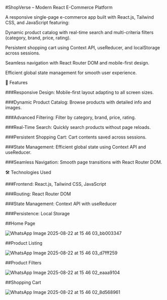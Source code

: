 #ShopVerse – Modern React E-Commerce Platform

A responsive single-page e-commerce app built with React.js, Tailwind CSS, and JavaScript featuring:

Dynamic product catalog with real-time search and multi-criteria filters (category, brand, price, rating).

Persistent shopping cart using Context API, useReducer, and localStorage across sessions.

Seamless navigation with React Router DOM and mobile-first design.

Efficient global state management for smooth user experience.

🚀 Features

###Responsive Design: Mobile-first layout adapting to all screen sizes.

###Dynamic Product Catalog: Browse products with detailed info and images.

###Advanced Filtering: Filter by category, brand, price, rating.

###Real-Time Search: Quickly search products without page reloads.

###Persistent Shopping Cart: Cart contents saved across sessions.

###State Management: Efficient global state using Context API and useReducer.

###Seamless Navigation: Smooth page transitions with React Router DOM.

🛠️ Technologies Used

###Frontend: React.js, Tailwind CSS, JavaScript

###Routing: React Router DOM

###State Management: Context API with useReducer

###Persistence: Local Storage

##Home Page 

![WhatsApp Image 2025-08-22 at 15 46 03_bb003347](https://github.com/user-attachments/assets/3d2d4b2c-96a0-4848-82f8-0ce51295e7b7)


##Product Listing

![WhatsApp Image 2025-08-22 at 15 46 03_d7fff259](https://github.com/user-attachments/assets/6d378ba2-7d8f-48a3-88ed-2bfaab63bfed)


##Product Filters

![WhatsApp Image 2025-08-22 at 15 46 02_eaaa9104](https://github.com/user-attachments/assets/0f8b335a-7293-4337-8fa4-fc1ccc04f782)


##Shopping Cart

![WhatsApp Image 2025-08-22 at 15 46 02_8d568961](https://github.com/user-attachments/assets/06904e3e-9146-4a83-b699-9df9281c0075)


